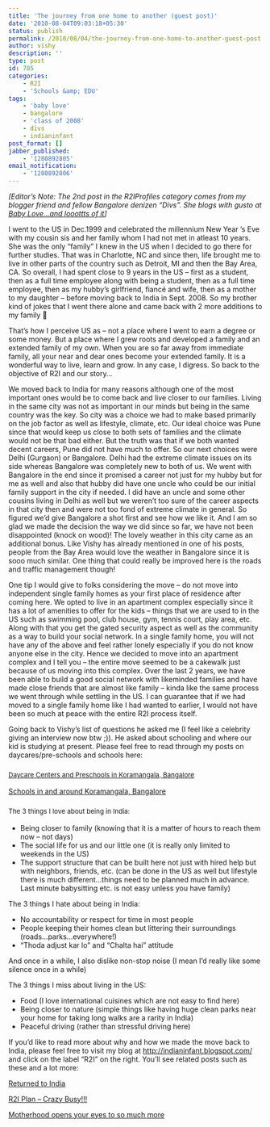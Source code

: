 ```yaml
---
title: 'The journey from one home to another (guest post)'
date: '2010-08-04T09:03:18+05:30'
status: publish
permalink: /2010/08/04/the-journey-from-one-home-to-another-guest-post
author: vishy
description: ''
type: post
id: 785
categories: 
    - R2I
    - 'Schools &amp; EDU'
tags:
    - 'baby love'
    - bangalore
    - 'class of 2008'
    - divs
    - indianinfant
post_format: []
jabber_published:
    - '1280892805'
email_notification:
    - '1280892806'
---
```

*\[Editor’s Note: The 2nd post in the R2IProfiles category comes from my blogger friend and fellow Bangalore denizen “Divs”. She blogs with gusto at* [*Baby Love…and looottts of it*](http://indianinfant.blogspot.com)*\]*

I went to the US in Dec.1999 and celebrated the millennium New Year ’s Eve with my cousin sis and her family whom I had not met in atleast 10 years. She was the only “family” I knew in the US when I decided to go there for further studies. That was in Charlotte, NC and since then, life brought me to live in other parts of the country such as Detroit, MI and then the Bay Area, CA. So overall, I had spent close to 9 years in the US – first as a student, then as a full time employee along with being a student, then as a full time employee, then as my hubby’s girlfriend, fiancé and wife, then as a mother to my daughter – before moving back to India in Sept. 2008. So my brother kind of jokes that I went there alone and came back with 2 more additions to my family 🙂

That’s how I perceive US as – not a place where I went to earn a degree or some money. But a place where I grew roots and developed a family and an extended family of my own. When you are so far away from immediate family, all your near and dear ones become your extended family. It is a wonderful way to live, learn and grow. In any case, I digress. So back to the objective of R2I and our story…

We moved back to India for many reasons although one of the most important ones would be to come back and live closer to our families. Living in the same city was not as important in our minds but being in the same country was the key. So city was a choice we had to make based primarily on the job factor as well as lifestyle, climate, etc. Our ideal choice was Pune since that would keep us close to both sets of families and the climate would not be that bad either. But the truth was that if we both wanted decent careers, Pune did not have much to offer. So our next choices were Delhi (Gurgaon) or Bangalore. Delhi had the extreme climate issues on its side whereas Bangalore was completely new to both of us. We went with Bangalore in the end since it promised a career not just for my hubby but for me as well and also that hubby did have one uncle who could be our initial family support in the city if needed. I did have an uncle and some other cousins living in Delhi as well but we weren’t too sure of the career aspects in that city then and were not too fond of extreme climate in general. So figured we’d give Bangalore a shot first and see how we like it. And I am so glad we made the decision the way we did since so far, we have not been disappointed (knock on wood)! The lovely weather in this city came as an additional bonus. Like Vishy has already mentioned in one of his posts, people from the Bay Area would love the weather in Bangalore since it is sooo much similar. One thing that could really be improved here is the roads and traffic management though!

One tip I would give to folks considering the move – do not move into independent single family homes as your first place of residence after coming here. We opted to live in an apartment complex especially since it has a lot of amenities to offer for the kids – things that we are used to in the US such as swimming pool, club house, gym, tennis court, play area, etc. Along with that you get the gated security aspect as well as the community as a way to build your social network. In a single family home, you will not have any of the above and feel rather lonely especially if you do not know anyone else in the city. Hence we decided to move into an apartment complex and I tell you – the entire move seemed to be a cakewalk just because of us moving into this complex. Over the last 2 years, we have been able to build a good social network with likeminded families and have made close friends that are almost like family – kinda like the same process we went through while settling in the US. I can guarantee that if we had moved to a single family home like I had wanted to earlier, I would not have been so much at peace with the entire R2I process itself.

Going back to Vishy’s list of questions he asked me (I feel like a celebrity giving an interview now btw ;)). He asked about schooling and where our kid is studying at present. Please feel free to read through my posts on daycares/pre-schools and schools here:

### <span style="font-weight:normal;font-size:13px;">[Daycare Centers and Preschools in Koramangala, Bangalore](http://indianinfant.blogspot.com/2009/02/daycare-centers-and-preschools-in.html)</span>

[Schools in and around Koramangala, Bangalore](http://indianinfant.blogspot.com/2009/08/schools-in-and-around-koramangala.html)

### <span style="font-weight:normal;font-size:13px;">The 3 things I love about being in India:</span>

- Being closer to family (knowing that it is a matter of hours to reach them now – not days)
- The social life for us and our little one (it is really only limited to weekends in the US)
- The support structure that can be built here not just with hired help but with neighbors, friends, etc. (can be done in the US as well but lifestyle there is much different…things need to be planned much in advance. Last minute babysitting etc. is not easy unless you have family)

The 3 things I hate about being in India:

- No accountability or respect for time in most people
- People keeping their homes clean but littering their surroundings (roads…parks…everywhere!)
- “Thoda adjust kar lo” and “Chalta hai” attitude

And once in a while, I also dislike non-stop noise (I mean I’d really like some silence once in a while)

The 3 things I miss about living in the US:

- Food (I love international cuisines which are not easy to find here)
- Being closer to nature (simple things like having huge clean parks near your home for taking long walks are a rarity in India)
- Peaceful driving (rather than stressful driving here)

If you’d like to read more about why and how we made the move back to India, please feel free to visit my blog at <http://indianinfant.blogspot.com/> and click on the label “R2I” on the right. You’ll see related posts such as these and a lot more:

[Returned to India](http://indianinfant.blogspot.com/2008/08/returned-to-india_31.html)

[R2I Plan – Crazy Busy!!!](http://indianinfant.blogspot.com/2008/08/r2i-plan-crazy-busy.html)

[Motherhood opens your eyes to so much more](http://indianinfant.blogspot.com/2009/06/motherhood-opens-your-eyes-to-so-much.html)